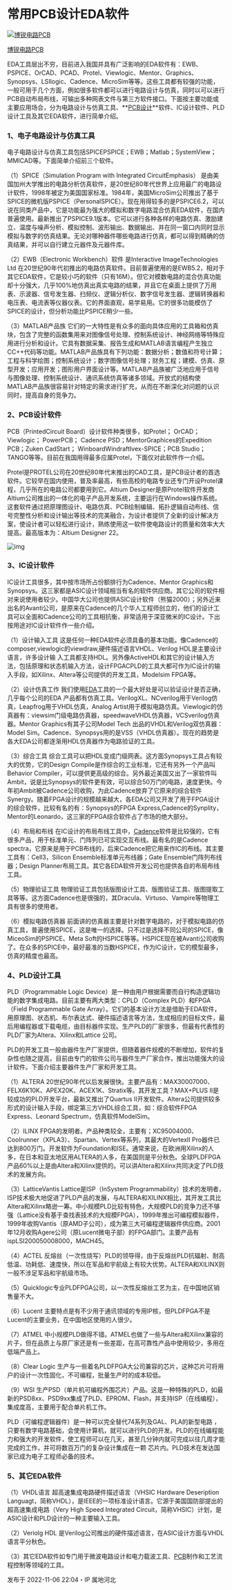 # 常用PCB设计EDA软件

[![博锐电路PCB](https://pic1.zhimg.com/v2-0557383b08b93b5d8bc2bd1dd3c2ea48_l.jpg?source=172ae18b)](https://www.zhihu.com/people/lcy82995688)

[博锐电路PCB](https://www.zhihu.com/people/lcy82995688)

EDA工具层出不穷，目前进入我国并具有广泛影响的EDA软件有：EWB、PSPICE、OrCAD、PCAD、Protel、Viewlogic、Mentor、Graphics、Synopsys、LSIlogic、Cadence、MicroSim等等。这些工具都有较强的功能，一般可用于几个方面，例如很多软件都可以进行电路设计与仿真，同时以可以进行PCB自动布局布线，可输出多种网表文件与第三方软件接口。下面按主要功能或主要应用场合，分为电路设计与仿真工具、**[PCB设计](https://link.zhihu.com/?target=https%3A//www.brpcb.com/)**软件、IC设计软件、PLD设计工具及其它EDA软件，进行简单介绍。

### 1、电子电路设计与仿真工具

电子电路设计与仿真工具包括SPICEPSPICE；EWB；Matlab；SystemView；MMICAD等。下面简单介绍前三个软件。

（1）SPICE（Simulation Program with Integrated CircuitEmphasis） 是由美国加州大学推出的电路分析仿真软件，是20世纪80年代世界上应用最广的电路设计软件，1998年被定为美国国家标准。1984年，美国MicroSim公司推出了基于SPICE的微机版PSPICE（PersonalSPICE）。现在用得较多的是PSPICE6.2，可以说在同类产品中，它是功能最为强大的模拟和数字电路混合仿真EDA软件，在国内普遍使用。最新推出了PSPICE9.1版本。它可以进行各种各样的电路仿真、激励建立、温度与噪声分析、模拟控制、波形输出、数据输出、并在同一窗口内同时显示模拟与数字的仿真结果。无论对哪种器件哪些电路进行仿真，都可以得到精确的仿真结果，并可以自行建立元器件及元器件库。

（2）EWB（Electronic Workbench）软件 是Interactive ImageTechnologies Ltd 在20世纪90年代初推出的电路仿真软件。目前普遍使用的是EWB5.2，相对于其它EDA软件，它是较小巧的软件（只有16M）。但它对模数电路的混合仿真功能却十分强大，几乎100%地仿真出真实电路的结果，并且它在桌面上提供了万用表、示波器、信号发生器、扫频仪、逻辑分析仪、数字信号发生器、逻辑转换器和电压表、电流表等仪器仪表。它的界面直观，易学易用。它的很多功能模仿了SPICE的设计，但分析功能比PSPICE稍少一些。

（3）MATLAB产品族 它们的一大特性是有众多的面向具体应用的工具箱和仿真块，包含了完整的函数集用来对图像信号处理、控制系统设计、神经网络等特殊应用进行分析和设计。它具有数据采集、报告生成和MATLAB语言编程产生独立CC++代码等功能。MATLAB产品族具有下列功能：数据分析；数值和符号计算；工程与科学绘图；控制系统设计；数字图像信号处理；财务工程；建模、仿真、原型开发；应用开发；图形用户界面设计等。MATLAB产品族被广泛地应用于信号与图像处理、控制系统设计、通讯系统仿真等诸多领域。开放式的结构使MATLAB产品族很容易针对特定的需求进行扩充，从而在不断深化对问题的认识同时，提高自身的竞争力。

### 2、PCB设计软件

PCB（PrintedCircuit Board）设计软件种类很多，如Protel； OrCAD；Viewlogic； PowerPCB； Cadence PSD；MentorGraphices的Expedition PCB；Zuken CadStart； WinboardWindraftIvex-SPICE；PCB Studio； TANGO等等。目前在我国用得最多应属Protel，下面仅对此软件作一介绍。

Protel是PROTEL公司在20世纪80年代末推出的CAD工具，是PCB设计者的首选软件。它较早在国内使用，普及率最高，有些高校的电路专业还专门开设Protel课程，几乎所在的电路公司都要用到它。Altium Designer是原Protel软件开发商Altium公司推出的一体化的电子产品开发系统，主要运行在Windows操作系统。这套软件通过把原理图设计、电路仿真、PCB绘制编辑、拓扑逻辑自动布线、信号完整性分析和设计输出等技术的完美融合，为设计者提供了全新的设计解决方案，使设计者可以轻松进行设计，熟练使用这一软件使电路设计的质量和效率大大提高。最高版本为：Altium Designer 22。

![img](https://pic2.zhimg.com/80/v2-9ccf628551af3d22a5f0803a74450cf9_720w.webp)

### 3、IC设计软件

IC设计工具很多，其中按市场所占份额排行为Cadence、Mentor Graphics和Synopsys。这三家都是ASIC设计领域相当有名的软件供应商。其它公司的软件相对来说使用者较少。中国华大公司也提供ASIC设计软件（熊猫2000）；另外近来出名的Avanti公司，是原来在Cadence的几个华人工程师创立的，他们的设计工具可以全面和Cadence公司的工具相抗衡，非常适用于深亚微米的IC设计。下出按用途对IC设计软件作一些介绍。

（1）设计输入工具 这是任何一种EDA软件必须具备的基本功能。像Cadence的composer,viewlogic的viewdraw,硬件描述语言VHDL、Verilog HDL是主要设计语言，许多设计输 入工具都支持HDL。另外像ActiveHDL和其它的设计输入方法，包括原理和状态机输入方法，设计FPGACPLD的工具大都可作为IC设计的输入手段，如Xilinx、Altera等公司提供的开发工具，Modelsim FPGA等。

（2）设计仿真工作 我们使用[EDA](https://link.zhihu.com/?target=https%3A//www.brpcb.com/pcb.html)工具的一个最大好处是可以验证设计是否正确，几乎每个公司的EDA 产品都有仿真工具。VerilogXL、NCverilog用于Verilog仿真，Leapfrog用于VHDL仿真，Analog Artist用于模拟电路仿真。Viewlogic的仿真器有：viewsim门级电路仿真器，speedwaveVHDL仿真器，VCSverilog仿真器。Mentor Graphics有其子公司Model Tech 出品的VHDL和Verilog双仿真器：Model Sim。Cadence、Synopsys用的是VSS（VHDL仿真器）。现在的趋势是各大EDA公司都逐渐用HDL仿真器作为电路验证的工具。

（3）综合工具 综合工具可以把HDL变成门级网表。这方面Synopsys工具占有较大的优势，它的Design Compile是作综合的工业标准，它还有另外一个产品叫Behavior Compiler，可以提供更高级的综合。另外最近美国又出了一家软件叫Ambit，说是比Synopsys的软件更有效，可以综合50万门的电路，速度更快。今年初Ambit被Cadence公司收购，为此Cadence放弃了它原来的综合软件Synergy。随着FPGA设计的规模越来越大，各EDA公司又开发了用于FPGA设计的综合软件，比较有名的有：Synopsys的FPGA Express,Cadence的Synplity，Mentor的Leonardo，这三家的FPGA综合软件占了市场的绝大部分。

（4）布局和布线 在IC设计的布局布线工具中，[Cadence](https://link.zhihu.com/?target=https%3A//www.brpcb.com/)软件是比较强的，它有很多产品，用于标准单元、门阵列已可实现交互布线。最有名的是Cadence spectra，它原来是用于PCB布线的，后来Cadence把它用来作IC的布线。其主要工具有：Cell3，Silicon Ensemble标准单元布线器；Gate Ensemble门阵列布线器；Design Planner布局工具。其它各EDA软件开发公司也提供各自的布局布线工具。

（5）物理验证工具 物理验证工具包括版图设计工具、版图验证工具、版图提取工具等等。这方面Cadence也是很强的，其Dracula、Virtuso、Vampire等物理工具有很多的使用者。

（6）模拟电路仿真器 前面讲的仿真器主要是针对数字电路的，对于模拟电路的仿真工具，普遍使用SPICE，这是唯一的选择。只不过是选择不同公司的SPICE，像MiceoSim的PSPICE、Meta Soft的HSPICE等等。HSPICE现在被Avanti公司收购了。在众多的SPICE中，最好最准的当数HSPICE，作为IC设计，它的模型最多，仿真的精度也最高。

### 4、PLD设计工具

PLD（Programmable Logic Device）是一种由用户根据需要而自行构造逻辑功能的数字集成电路。目前主要有两大类型：CPLD（Complex PLD）和FPGA（Field Programmable Gate Array）。它们的基本设计方法是借助于EDA软件，用原理图、状态机、布尔表达式、硬件描述语言等方法，生成相应的目标文件，最后用编程器或下载电缆，由目标器件实现。生产PLD的厂家很多，但最有代表性的PLD厂家为Altera、Xilinx和Lattice 公司。

PLD的开发工具一般由器件生产厂家提供，但随着器件规模的不断增加，软件的复杂性也随之提高，目前由专门的软件公司与器件生产厂家合作，推出功能强大的设计软件。下面介绍主要器件生产厂家和开发工具。

（1）ALTERA 20世纪90年代以后发展很快。主要产品有：MAX30007000、FELX6K10K、APEX20K、ACEX1K、Stratix等。其开发工具？MAX+PLUS II是较成功的PLD开发平台，最新又推出了Quartus II开发软件。Altera公司提供较多形式的设计输入手段，绑定第三方VHDL综合工具，如：综合软件FPGA Express、Leonard Spectrum，仿真软件ModelSim。

（2）ILINX FPGA的发明者。产品种类较全，主要有；XC95004000、Coolrunner（XPLA3）、Spartan、Vertex等系列，其最大的VertexII Pro器件已达到800万门。开发软件为Foundation和ISE。通常来说，在欧洲用Xilinx的人多，在日本和亚太地区用ALTERA的人多，在美国则是平分秋色。全球PLDFPGA产品60%以上是由Altera和Xilinx提供的。可以讲Altera和Xilinx共同决定了PLD技术的发展方向。

（3）LatticeVantis Lattice是ISP（InSystem Programmability）技术的发明者，ISP技术极大地促进了PLD产品的发展，与ALTERA和XILINX相比，其开发工具比Altera和Xilinx略逊一筹。中小规模PLD比较有特色，大规模PLD的竞争力还不够强（Lattice没有基于查找表技术的大规模FPGA），1999年推出可编程模拟器件，1999年收购Vantis（原AMD子公司），成为第三大可编程逻辑器件供应商。2001年12月收购Agere公司（原Lucent微电子部）的FPGA部门。主要产品有ispLSI200050008000，MACH45。

（4）ACTEL 反熔丝（一次性烧写）PLD的领导得，由于反熔丝PLD抗辐射、耐高低温、功耗低、速度快，所以在军品和宇航级上有较大优势。ALTERA和XILINX则一般不涉足军品和宇航级市场。

（5）Quicklogic专业PLDFPGA公司，以一次性反熔丝工艺为主，在中国地区销售量不大。

（6）Lucent 主要特点是有不少用于通讯领域的专用IP核，但PLDFPGA不是Lucent的主要业务，在中国地区使用的人很少。

（7）ATMEL 中小规模PLD做得不错。ATMEL也做了一些与Altera和Xilinx兼容的片子，但在品质上与原厂家还是有一些差距，在高可靠性产品中使用较少，多用在低端产品上。

（8）Clear Logic 生产与一些着名PLDFPGA大公司兼容的芯片，这种芯片可将用户的设计一次性固化，不可编程，批量生产时的成本较低。

（9）WSI 生产PSD（单片机可编程外围芯片）产品。这是一种特殊的PLD，如最新的PSD8xx、PSD9xx集成了PLD、EPROM、Flash，并支持ISP（在线编程），集成度高，主要用于配合单片机工作。

PLD（可编程逻辑器件）是一种可以完全替代74系列及GAL、PLA的新型电路 ，只要有数字电路基础，会使用计算机，就可以进行PLD的开发。PLD的在线编程能力和强大的开发软件，使工程师可以在几天，甚至几分钟内就可完成以往几周才能完成的工作，并可将数百万门的复杂设计集成在一颗 芯片内。PLD技术在发达国家已成为电子工程师必备的技术。

### 5、其它EDA软件

（1）VHDL语言 超高速集成电路硬件描述语言（VHSIC Hardware Deseription Languagt，简称VHDL），是IEEE的一项标准设计语言。它源于美国国防部提出的超高速集成电路（Very High Speed Integrated Circuit，简称VHSIC）计划，是ASIC设计和PLD设计的一种主要输入工具。

（2）Veriolg HDL 是Verilog公司推出的硬件描述语言，在ASIC设计方面与VHDL语言平分秋色。

（3）其它EDA软件如专门用于微波电路设计和电力载波工具、[PCB](https://link.zhihu.com/?target=https%3A//www.brpcb.com/)制作和工艺流程控制等领域的工具。

发布于 2022-11-06 22:04・IP 属地河北